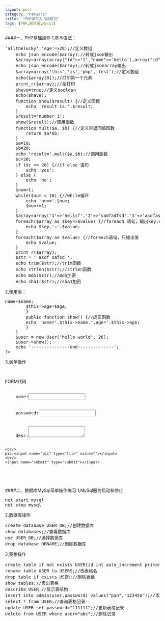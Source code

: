 ```yaml
---
layout: post
category: "network"
title:  "PHP学习入门级练习"
tags: [PHP,服务器,Mysql]
---
```

####一、PHP基础操作
1,基本语法：
<pre>
<?php
	echo '---------------start--------------';
	echo __FILE__;//打印预定义常量
	echo "Hello world";//一般打印
	define('SCHOOL',"YANTZE UNIVERSITY");//定义常量
	echo SCHOOL;//打印常量
	$name="savant";//name
	$age=28;
	echo 'name='.$name.',age='.$age;//打印变量，字符串连接
	$array=array('name'=>'allthelucky','age'=>28);//定义数组
	echo json_encode($array);//转成json输出
	$array=array(array("id"=>'1',"name"=>'hello'),array("id"=>'2',"name"=>'world'));
	echo json_encode($array);//转成jsonarray输出
	$array=array('this','is','php','test');//定义数组
	echo($array[0]);//打印第一个元素
	print_r($array);//全打印
	$have=true;//定义boolean
	echo($have);
	function show($result) {//定义函数
		echo 'result is:'.$result;
	}
	$result='number 1';
	show($result);//调用函数
	function mult($a, $b) {//定义带返回值函数
		return $a*$b;
	}
	$a=10;
	$b=20;
	echo 'result='.mult($a,$b);//调用函数
	$c=20;
	if ($c == 20) {//if else 语句
		echo 'yes';
	} else {
		echo 'no';
	}
	$num=1;
	while($num < 10) {//while循环
		echo 'num='.$num;
		$num+=1;
	}
	$array=array('1'=>'hellsf','2'=>'sadfadfsd','3'=>'asdfasdfasdfsdf');
	foreach($array as $key=>$value) {//foreach 语句，输出key,value
		echo $key.'='.$value;
	}
	foreach($array as $value) {//foreach语句，只输出值 
		echo $value;
	}
	print_r($array);
	$str = ' asdf safsd ';
	echo trim($str);//trim函数
	echo strlen($str);//strlen函数
	echo md5($str);//md5加密
	echo sha1($str);//sha1加密
</pre>

2,使用类：
<pre>
<?php
	class User {
		public $name="savant";
		public $age ="age";
		public function __construct($name, $age) {//构造方法
		$this->name=$name;
		$this->age=$age;
		}
		public function show() {//成员函数
		echo 'name='.$this->name.',age='.$this->age;
		}
	}
	$user = new User('hello world', 26);
	$user->show();
	echo '---------------end--------------';
?>
</pre>

3,表单操作
<pre>
<?php	
	echo '---------------start--------------';
	echo 'name'.$_GET['name'];//get参数
	echo 'age'.$_GET['age'];
	echo 'name='.$_POST['name'];//post参数
	echo 'password='.$_POST['password'];
	echo 'desc='.$_POST['desc'];
	$path='./upfiles'.$_FILES['pic']['name'];
	move_uploaded_file($_FILES['pic']['temp'],$path);
	echo $_POST['pic'];
	echo '---------------end--------------';
?>
</pre>

FORM代码
<pre>
<form name="data" method="post" action="test.php" enctype="multipart/form-data" >
	name:<input name="name" type="text" value=""></input>
	<br/>
	password:<input name="password" type="password" value=""></input>
	<br/>
	desc:<textarea name="desc"></textarea>
	<br/>
	pic:<input name="pic" type="file" value=""></input>
	<br/>
	<input name="submit" type="submit"></input>
</form>
</pre>

####二、数据库MySql简单操作练习
1,MySql服务启动和停止
<pre>
net start mysql
net stop mysql
</pre>

2,数据库操作
<pre>
create database USER_DB;//创建数据库
show databases;//查看数据库
use USER_DB;//选择数据库
drop database DBNAME;//删除数据库
</pre>

3,表格操作
<pre>
create table if not exists USER(id int auto_increment primary key, user varchar(20) not null, password varchar(40) not null, createtime datetime);//创建表格
rename table USER to USERS;//改表格名
drop table if exists USER;//删除表格
show tables;//表出表格 
describe USER;//显示表结构
insert into admin(user,password) values("pan","123456");//添加记录到表格 
select * from USER;//查询表格记录
update USER set passowrd="111111";//更新表格记录
delete from USER where user="abc";//删除记录
</pre>
